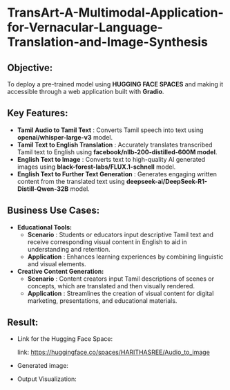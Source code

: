 # TransArt-A-Multimodal-Application-for-Vernacular-Language-Translation-and-Image-Synthesis
## Objective:
To deploy a pre-trained model using **HUGGING FACE SPACES** and making it accessible through a web application built with **Gradio**.
## Key Features:
- **Tamil Audio to Tamil Text** : Converts Tamil speech into text using **openai/whisper-large-v3** model.
- **Tamil Text to English Translation** : Accurately translates transcribed Tamil text to English using **facebook/nllb-200-distilled-600M model**.
- **English Text to Image** : Converts text to high-quality AI generated images using **black-forest-labs/FLUX.1-schnell** model.
- **English Text to Further Text Generation** : Generates engaging written content from the translated text using **deepseek-ai/DeepSeek-R1-Distill-Qwen-32B** model.
## Business Use Cases:
- **Educational Tools:**
    - **Scenario** : Students or educators input descriptive Tamil text and receive corresponding visual content in English to aid in understanding and retention.
    - **Application** : Enhances learning experiences by combining linguistic and visual elements.
- **Creative Content Generation:**
    - **Scenario** : Content creators input Tamil descriptions of scenes or concepts, which are translated and then visually rendered.
    - **Application** : Streamlines the creation of visual content for digital marketing, presentations, and educational materials.
## Result: 
- Link for the Hugging Face Space:

    link: https://huggingface.co/spaces/HARITHASREE/Audio_to_image
  
- Generated image:


- Output Visualization:



  

